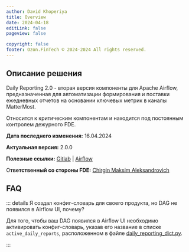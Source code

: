 ```yaml
---
author: David Khoperiya
title: Overview
date: 2024-04-18
editLink: false
pageview: false

copyright: false
footer: Ozon.FinTech © 2024-2024 All rights reserved.
---
```


## Описание решения

Daily Reporting 2.0 - вторая версия компоненты для Apache Airflow, 
предназначенная для автоматизации формирования и поставки ежедневных отчетов 
на основании ключевых метрик в каналы MatterMost. 

Относится к критическим компонентам и находится под постоянным контролем дежурного FDE.

**Дата последнего изменения:** 16.04.2024

**Актуальная версия:** 2.0.0

**Полезные ссылки:** [Gitlab]() | [Airflow]()

О**тветственный со стороны FDE:** [Chirgin Maksim Aleksandrovich]()

## FAQ

::: details Я создал конфиг-словарь для своего продукта, но DAG не появился в Airflow UI, почему?

Для того, чтобы ваш DAG появился в Airflow UI необходимо активировать конфиг-словарь, 
указав его название в списке `active_daily_reports`, расположенном в файле [daily_reporting_dict.py]().

:::

